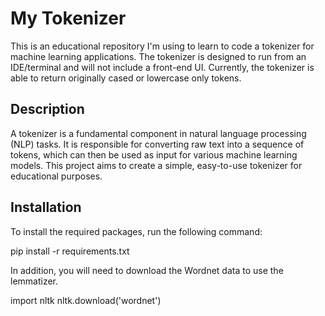# My Tokenizer

This is an educational repository I'm using to learn to code a tokenizer for machine learning applications. The tokenizer is designed to run from an IDE/terminal and will not include a front-end UI. Currently, the tokenizer is able to return originally cased or lowercase only tokens.

## Description

A tokenizer is a fundamental component in natural language processing (NLP) tasks. It is responsible for converting raw text into a sequence of tokens, which can then be used as input for various machine learning models. This project aims to create a simple, easy-to-use tokenizer for educational purposes.

## Installation

To install the required packages, run the following command:

pip install -r requirements.txt

In addition, you will need to download the Wordnet data to use the lemmatizer.

import nltk
nltk.download('wordnet')

